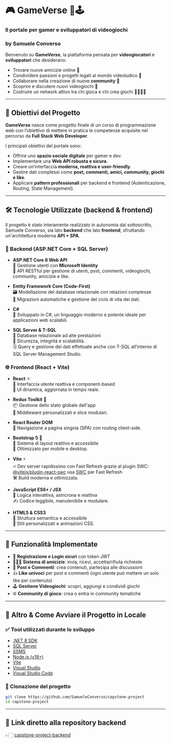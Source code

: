 # 🎮 GameVerse 👥🕹️
### Il portale per gamer e sviluppatori di videogiochi  
### by **Samuele Converso**  

Benvenuto su **GameVerse**, la piattaforma pensata per **videogiocatori** e **sviluppatori** che desiderano:

- Trovare nuove amicizie online 💬
- Condividere passioni e progetti legati al mondo videoludico 🎨
- Collaborare nella creazione di nuove **community** 🤝
- Scoprire e discutere nuovi videogiochi 🎲
- Costruire un network attivo tra chi gioca e chi crea giochi 👨‍💻👩‍💻  

---  

## 🌟 Obiettivi del Progetto

**GameVerse** nasce come progetto finale di un corso di programmazione web con l’obiettivo di mettere in pratica le competenze acquisite nel percorso da **Full Stack Web Developer**.

I principali obiettivi del portale sono:

- Offrire uno **spazio sociale digitale** per gamer e dev.
- Implementare una **Web API robusta e sicura**.
- Creare un’interfaccia **moderna, reattiva e user-friendly**.
- Gestire dati complessi come **post, commenti, amici, community, giochi e like**.
- Applicare **pattern professionali** per backend e frontend (Autenticazione, Routing, State Management).

---

## 🛠️ Tecnologie Utilizzate (backend & frontend)  

Il progetto è stato interamente realizzato in autonomia dal sottoscritto, Samuele Converso, sia lato **backend** che lato **frontend**, sfruttando un'architettura moderna **API + SPA**.

### 🔧 Backend (ASP.NET Core + SQL Server)

- **ASP.NET Core 8 Web API**  
  🔐 Gestione utenti con **Microsoft Identity**  
  🔄 API RESTful per gestione di utenti, post, commenti, videogiochi, community, amicizie e like.

- **Entity Framework Core (Code-First)**  
  🗃️ Modellazione del database relazionale con relazioni complesse  
  🔁 Migrazioni automatiche e gestione del ciclo di vita dei dati.

- **C#**  
  🧠 Sviluppato in C#, un linguaggio moderno e potente ideale per applicazioni web scalabili.

- **SQL Server & T-SQL**  
  💾 Database relazionale ad alte prestazioni  
  🔐 Sicurezza, integrità e scalabilità.  
  🗒️ Query e gestione dei dati effettuate anche con T-SQL all’interno di SQL Server Management Studio.  
 
### 🌐 Frontend (React + Vite)

- **React** ⚛️  
  🔁 Interfaccia utente reattiva e component-based  
  🎨 UI dinamica, aggiornata in tempo reale.

- **Redux Toolkit** 🧠  
  📦 Gestione dello stato globale dell'app  
  🚀 Middleware personalizzati e slice modulari.

- **React Router DOM**  
  📍 Navigazione a pagina singola (SPA) con routing client-side.

- **Bootstrap 5** 🎨  
  🧩 Sistema di layout reattivo e accessibile  
  📱 Ottimizzato per mobile e desktop.

- **Vite** ⚡  
  🔥 Dev server rapidissimo con Fast Refresh grazie al plugin SWC: [@vitejs/plugin-react-swc](https://github.com/vitejs/vite-plugin-react/blob/main/packages/plugin-react-swc) usa [SWC](https://swc.rs/) per Fast Refresh  
  🛠️ Build moderna e ottimizzata.

- **JavaScript ES6+ / JSX**  
  📜 Logica interattiva, asincrona e reattiva  
  ✍️ Codice leggibile, manutenibile e modulare.

- **HTML5 & CSS3**  
  🧱 Struttura semantica e accessibile  
  🎨 Stili personalizzati e animazioni CSS.

---

## 🧩 Funzionalità Implementate

- 👤 **Registrazione e Login sicuri** con token JWT
- 🧑‍🤝‍🧑 **Sistema di amicizie**: invia, ricevi, accetta/rifiuta richieste
- 🧵 **Post e Commenti**: crea contenuti, partecipa alle discussioni
- 👍 **Like univoci** per post e commenti (ogni utente può mettere un solo like per contenuto)
- 🕹️ **Gestione Videogiochi**: scopri, aggiungi e condividi giochi
- 🌐 **Community di gioco**: crea o entra in community tematiche

---

## 🚀 Altro & Come Avviare il Progetto in Locale

### ✅ Tool utilizzati durante lo sviluppo  

- [.NET 8 SDK](https://dotnet.microsoft.com/download)
- [SQL Server](https://www.microsoft.com/it-it/sql-server/sql-server-downloads)
- [SSMS](https://learn.microsoft.com/it-it/ssms/download-sql-server-management-studio-ssms)  
- [Node.js (v18+)](https://nodejs.org/)
- [Vite](https://vitejs.dev/)
- [Visual Studio](https://visualstudio.microsoft.com/it/) 
- [Visual Studio Code](https://code.visualstudio.com/)  
 
### 🔁 Clonazione del progetto

```bash
git clone https://github.com/SamueleConverso/capstone-project
cd capstone-project
```  

---

## 🔗 Link diretto alla repository **backend**  

👉🏻 [capstone-project-backend](https://github.com/SamueleConverso/capstone-project-backend)  


